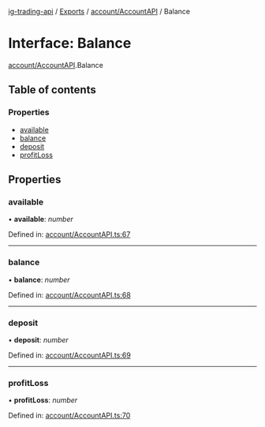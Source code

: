 [ig-trading-api](../README.md) / [Exports](../modules.md) / [account/AccountAPI](../modules/account_accountapi.md) / Balance

# Interface: Balance

[account/AccountAPI](../modules/account_accountapi.md).Balance

## Table of contents

### Properties

- [available](account_accountapi.balance.md#available)
- [balance](account_accountapi.balance.md#balance)
- [deposit](account_accountapi.balance.md#deposit)
- [profitLoss](account_accountapi.balance.md#profitloss)

## Properties

### available

• **available**: _number_

Defined in: [account/AccountAPI.ts:67](https://github.com/bennycode/ig-trading-api/blob/12afeb1/src/account/AccountAPI.ts#L67)

---

### balance

• **balance**: _number_

Defined in: [account/AccountAPI.ts:68](https://github.com/bennycode/ig-trading-api/blob/12afeb1/src/account/AccountAPI.ts#L68)

---

### deposit

• **deposit**: _number_

Defined in: [account/AccountAPI.ts:69](https://github.com/bennycode/ig-trading-api/blob/12afeb1/src/account/AccountAPI.ts#L69)

---

### profitLoss

• **profitLoss**: _number_

Defined in: [account/AccountAPI.ts:70](https://github.com/bennycode/ig-trading-api/blob/12afeb1/src/account/AccountAPI.ts#L70)
